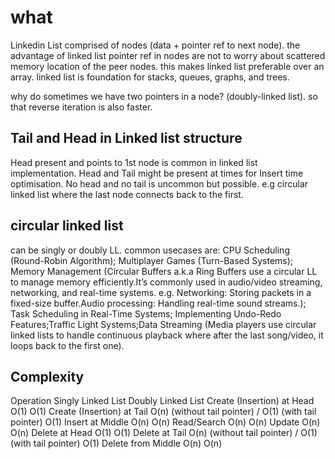 # what 
Linkedin List comprised of nodes (data + pointer ref to next node).
the advantage of linked list pointer ref in nodes are not to worry about scattered memory location of the peer nodes. this makes linked list preferable over an array.
linked list is foundation for stacks, queues, graphs, and trees.

why do sometimes we have two pointers in a node? (doubly-linked list).
so that reverse iteration is also faster.

## Tail and Head in Linked list structure
Head present and points to 1st node is common in linked list implementation.
Head and Tail might be present at times for Insert time optimisation.
No head and no tail is uncommon but possible. e.g circular linked list where the last node connects back to the first. 

## circular linked list
can be singly or doubly LL. common usecases are: CPU Scheduling (Round-Robin Algorithm); Multiplayer Games (Turn-Based Systems); Memory Management (Circular Buffers a.k.a Ring Buffers use a circular LL to manage memory efficiently.It’s commonly used in audio/video streaming, networking, and real-time systems.
e.g.
Networking: Storing packets in a fixed-size buffer.Audio processing: Handling real-time sound streams.); Task Scheduling in Real-Time Systems; Implementing Undo-Redo Features;Traffic Light Systems;Data Streaming (Media players use circular linked lists to handle continuous playback where after the last song/video, it loops back to the first one).

## Complexity
Operation	                Singly Linked List	                                 Doubly Linked List
Create (Insertion) at Head	O(1)	                                                 O(1)
Create (Insertion) at Tail	O(n) (without tail pointer) / O(1) (with tail pointer)	 O(1)
Insert at Middle	        O(n)	                                                 O(n)
Read/Search	                O(n)	                                                 O(n)
Update	                    O(n)	                                                 O(n)
Delete at Head	            O(1)	                                                 O(1)
Delete at Tail	            O(n) (without tail pointer) / O(1) (with tail pointer)	 O(1)
Delete from Middle	        O(n)	                                                 O(n)
